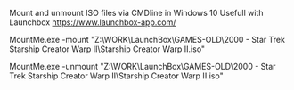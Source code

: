 Mount and unmount ISO files via CMDline in Windows 10
Usefull with Launchbox https://www.launchbox-app.com/


MountMe.exe -mount "Z:\WORK\LaunchBox\GAMES-OLD\2000 - Star Trek Starship Creator Warp II\Starship Creator Warp II.iso"

MountMe.exe -unmount "Z:\WORK\LaunchBox\GAMES-OLD\2000 - Star Trek Starship Creator Warp II\Starship Creator Warp II.iso"
